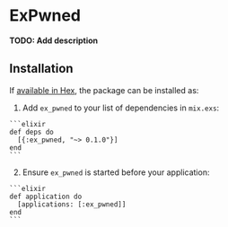 # ExPwned

**TODO: Add description**

## Installation

If [available in Hex](https://hex.pm/docs/publish), the package can be installed as:

  1. Add `ex_pwned` to your list of dependencies in `mix.exs`:

    ```elixir
    def deps do
      [{:ex_pwned, "~> 0.1.0"}]
    end
    ```

  2. Ensure `ex_pwned` is started before your application:

    ```elixir
    def application do
      [applications: [:ex_pwned]]
    end
    ```

